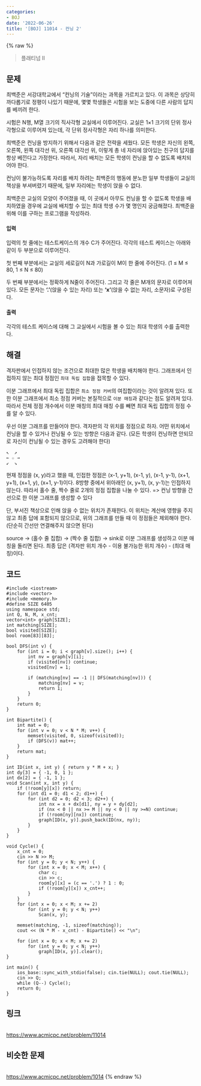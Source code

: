 ```yaml
---
categories:
- BOJ
date: '2022-06-26'
title: '[BOJ] 11014 - 컨닝 2'
---
```


{% raw %}
> 플래티넘 II<br>

## 문제
최백준은 서강대학교에서 “컨닝의 기술”이라는 과목을 가르치고 있다. 이 과목은 상당히 까다롭기로 정평이 나있기 때문에, 몇몇 학생들은 시험을 보는 도중에 다른 사람의 답지를 베끼려 한다.

시험은 N행, M열 크기의 직사각형 교실에서 이루어진다. 교실은 1×1 크기의 단위 정사각형으로 이루어져 있는데, 각 단위 정사각형은 자리 하나를 의미한다.

최백준은 컨닝을 방지하기 위해서 다음과 같은 전략을 세웠다. 모든 학생은 자신의 왼쪽, 오른쪽, 왼쪽 대각선 위, 오른쪽 대각선 위, 이렇게 총 네 자리에 앉아있는 친구의 답지를 항상 베낀다고 가정한다. 따라서, 자리 배치는 모든 학생이 컨닝을 할 수 없도록 배치되어야 한다.

컨닝이 불가능하도록 자리를 배치 하려는 최백준의 행동에 분노한 일부 학생들이 교실의 책상을 부셔버렸기 때문에, 일부 자리에는 학생이 앉을 수 없다.

최백준은 교실의 모양이 주어졌을 때, 이 곳에서 아무도 컨닝을 할 수 없도록 학생을 배치하였을 경우에 교실에 배치할 수 있는 최대 학생 수가 몇 명인지 궁금해졌다. 최백준을 위해 이를 구하는 프로그램을 작성하라.

#### 입력
입력의 첫 줄에는 테스트케이스의 개수 C가 주어진다. 각각의 테스트 케이스는 아래와 같이 두 부분으로 이루어진다.

첫 번째 부분에서는 교실의 세로길이 N과 가로길이 M이 한 줄에 주어진다. (1 ≤ M ≤ 80, 1 ≤ N ≤ 80)

두 번째 부분에서는 정확하게 N줄이 주어진다. 그리고 각 줄은 M개의 문자로 이루어져있다. 모든 문자는 **‘.’**(앉을 수 있는 자리) 또는 **‘x’**(앉을 수 없는 자리, 소문자)로 구성된다.

#### 출력
각각의 테스트 케이스에 대해 그 교실에서 시험을 볼 수 있는 최대 학생의 수를 출력한다.

## 해결
격자판에서 인접하지 않는 조건으로 최대한 많은 학생을 배치해야 한다. 그래프에서 인접하지 않는 최대 정점인 `최대 독립 집합`을 접목할 수 있다.

이분 그래프에서 최대 독립 집합은 `최소 정점 커버`의 여집합이라는 것이 알려져 있다. 또한 이분 그래프에서 최소 정점 커버는 본질적으로 `이분 매칭`과 같다는 점도 알려져 있다. 따라서 전체 정점 개수에서 이분 매칭의 최대 매칭 수를 빼면 최대 독립 집합의 정점 수를 알 수 있다.

우선 이분 그래프를 만들어야 한다. 격자판의 각 위치를 정점으로 하자. 어떤 위치에서 컨닝을 할 수 있거나 컨닝될 수 있는 방향은 다음과 같다. (모든 학생이 컨닝하면 안되므로 자신이 컨닝될 수 있는 경우도 고려해야 한다)
```
↖  ↗
← ☆ →
↙  ↘
```
현재 정점을 (x, y)라고 했을 때, 인접한 정점은 (x-1, y+1), (x-1, y), (x-1, y-1), (x+1, y+1), (x+1, y), (x+1, y-1)이다. 8방향 중에서 위아래인 (x, y+1), (x, y-1)는 인접하지 않는다. 따라서 홀수 줄, 짝수 줄로 2개의 정점 집합을 나눌 수 있다. => 컨닝 방향을 간선으로 한 이분 그래프를 생성할 수 있다

단, 부서진 책상으로 인해 앉을 수 없는 위치가 존재한다. 이 위치는 계산에 영향을 주지 않고 최종 답에 포함되지 않으므로, 위의 그래프를 만들 때 이 정점들은 제외해야 한다. (단순히 간선만 연결해주지 않으면 된다)

source → (홀수 줄 집합) → (짝수 줄 집합) → sink로 이분 그래프를 생성하고 이분 매칭을 돌리면 된다. 최종 답은 (격자판 위치 개수 - 이용 불가능한 위치 개수) - (최대 매칭)이다.

## 코드
```
#include <iostream>
#include <vector>
#include <memory.h>
#define SIZE 6405
using namespace std;
int Q, N, M, x_cnt;
vector<int> graph[SIZE];
int matching[SIZE];
bool visited[SIZE];
bool room[83][83];

bool DFS(int v) {
	for (int i = 0; i < graph[v].size(); i++) {
		int nv = graph[v][i];
		if (visited[nv]) continue;
		visited[nv] = 1;

		if (matching[nv] == -1 || DFS(matching[nv])) {
			matching[nv] = v;
			return 1;
		}
	}
	return 0;
}

int Bipartite() {
	int mat = 0;
	for (int v = 0; v < N * M; v++) {
		memset(visited, 0, sizeof(visited));
		if (DFS(v)) mat++;
	}
	return mat;
}

int ID(int x, int y) { return y * M + x; }
int dy[3] = { -1, 0, 1 };
int dx[2] = { -1, 1 };
void Scan(int x, int y) {
	if (!room[y][x]) return;
	for (int d1 = 0; d1 < 2; d1++) {
		for (int d2 = 0; d2 < 3; d2++) {
			int nx = x + dx[d1], ny = y + dy[d2];
			if (nx < 0 || nx >= M || ny < 0 || ny >=N) continue;
			if (!room[ny][nx]) continue;
			graph[ID(x, y)].push_back(ID(nx, ny));
		}
	}
}

void Cycle() {
	x_cnt = 0;
	cin >> N >> M;
	for (int y = 0; y < N; y++) {
		for (int x = 0; x < M; x++) {
			char c;
			cin >> c;
			room[y][x] = (c == '.') ? 1 : 0;
			if (!room[y][x]) x_cnt++;
		}
	}
	for (int x = 0; x < M; x += 2)
		for (int y = 0; y < N; y++)
			Scan(x, y);
	
	memset(matching, -1, sizeof(matching));
	cout << (N * M - x_cnt) - Bipartite() << "\n";

	for (int x = 0; x < M; x += 2)
		for (int y = 0; y < N; y++)
			graph[ID(x, y)].clear();
}

int main() {
	ios_base::sync_with_stdio(false); cin.tie(NULL); cout.tie(NULL);
	cin >> Q;
	while (Q--) Cycle();
	return 0;
}
```

## 링크
<br>https://www.acmicpc.net/problem/11014

## 비슷한 문제
<br>https://www.acmicpc.net/problem/1014
{% endraw %}